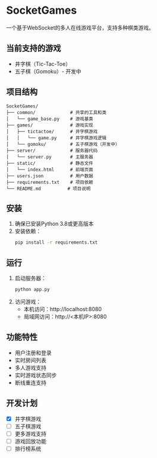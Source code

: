 # SocketGames

一个基于WebSocket的多人在线游戏平台，支持多种棋类游戏。

## 当前支持的游戏

- 井字棋（Tic-Tac-Toe）
- 五子棋（Gomoku）- 开发中

## 项目结构

```
SocketGames/
├── common/             # 共享的工具和类
│   └── game_base.py    # 游戏基类
├── games/              # 游戏实现
│   ├── tictactoe/      # 井字棋游戏
│   │   └── game.py     # 井字棋游戏逻辑
│   └── gomoku/         # 五子棋游戏（开发中）
├── server/             # 服务器代码
│   └── server.py       # 主服务器
├── static/             # 静态文件
│   └── index.html      # 前端页面
├── users.json          # 用户数据
├── requirements.txt    # 项目依赖
└── README.md          # 项目说明
```

## 安装

1. 确保已安装Python 3.8或更高版本
2. 安装依赖：
   ```bash
   pip install -r requirements.txt
   ```

## 运行

1. 启动服务器：
   ```bash
   python app.py
   ```
2. 访问游戏：
   - 本机访问：http://localhost:8080
   - 局域网访问：http://<本机IP>:8080

## 功能特性

- 用户注册和登录
- 实时房间列表
- 多人游戏支持
- 实时游戏状态同步
- 断线重连支持

## 开发计划

- [x] 井字棋游戏
- [ ] 五子棋游戏
- [ ] 更多游戏支持
- [ ] 游戏回放功能
- [ ] 排行榜系统 
